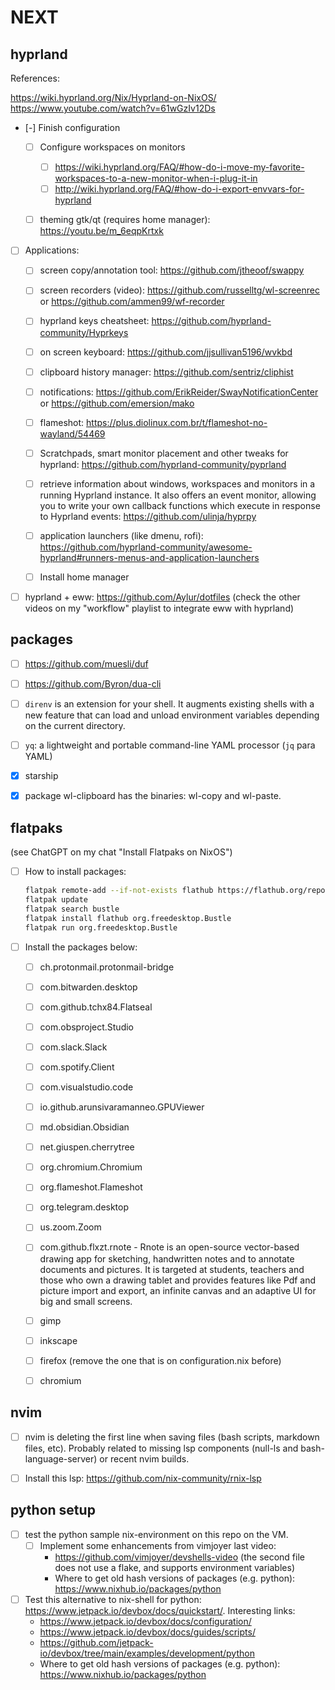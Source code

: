 # NEXT

## hyprland

References:

<https://wiki.hyprland.org/Nix/Hyprland-on-NixOS/>
<https://www.youtube.com/watch?v=61wGzIv12Ds>

- [-] Finish configuration
    - [ ] Configure workspaces on monitors
        - [ ] <https://wiki.hyprland.org/FAQ/#how-do-i-move-my-favorite-workspaces-to-a-new-monitor-when-i-plug-it-in>
        - [ ] <http://wiki.hyprland.org/FAQ/#how-do-i-export-envvars-for-hyprland>
    - [ ] theming gtk/qt (requires home manager): <https://youtu.be/m_6eqpKrtxk>


- [ ] Applications:
    - [ ] screen copy/annotation tool: <https://github.com/jtheoof/swappy>
    - [ ] screen recorders (video): <https://github.com/russelltg/wl-screenrec> or <https://github.com/ammen99/wf-recorder>
    - [ ] hyprland keys cheatsheet: <https://github.com/hyprland-community/Hyprkeys>
    - [ ] on screen keyboard: <https://github.com/jjsullivan5196/wvkbd>
    - [ ] clipboard history manager: <https://github.com/sentriz/cliphist>
    - [ ] notifications: <https://github.com/ErikReider/SwayNotificationCenter> or <https://github.com/emersion/mako>
    - [ ] flameshot: <https://plus.diolinux.com.br/t/flameshot-no-wayland/54469>
    - [ ] Scratchpads, smart monitor placement and other tweaks for hyprland: <https://github.com/hyprland-community/pyprland>
    - [ ] retrieve information about windows, workspaces and monitors in a running Hyprland instance. It also offers an event monitor, allowing you to write your own callback functions which execute in response to Hyprland events: <https://github.com/ulinja/hyprpy>
    - [ ] application launchers (like dmenu, rofi): <https://github.com/hyprland-community/awesome-hyprland#runners-menus-and-application-launchers>
    - [ ] Install home manager


- [ ] hyprland + eww: https://github.com/Aylur/dotfiles (check the other videos on my "workflow" playlist to integrate eww with hyprland)


## packages

- [ ] https://github.com/muesli/duf
- [ ] https://github.com/Byron/dua-cli
- [ ] `direnv` is an extension for your shell. It augments existing shells with a new feature that can load and unload environment variables depending on the current directory.
- [ ] `yq`: a lightweight and portable command-line YAML processor (`jq` para YAML)
- [x] starship
- [x] package wl-clipboard has the binaries: wl-copy and wl-paste.



## flatpaks

(see ChatGPT on my chat "Install Flatpaks on NixOS")

- [ ] How to install packages:
    ``` bash
    flatpak remote-add --if-not-exists flathub https://flathub.org/repo/flathub.flatpakrepo
    flatpak update
    flatpak search bustle
    flatpak install flathub org.freedesktop.Bustle
    flatpak run org.freedesktop.Bustle
    ```
- [ ] Install the packages below:
    - [ ] ch.protonmail.protonmail-bridge
    - [ ] com.bitwarden.desktop
    - [ ] com.github.tchx84.Flatseal
    - [ ] com.obsproject.Studio
    - [ ] com.slack.Slack
    - [ ] com.spotify.Client
    - [ ] com.visualstudio.code
    - [ ] io.github.arunsivaramanneo.GPUViewer
    - [ ] md.obsidian.Obsidian
    - [ ] net.giuspen.cherrytree
    - [ ] org.chromium.Chromium
    - [ ] org.flameshot.Flameshot
    - [ ] org.telegram.desktop
    - [ ] us.zoom.Zoom
    - [ ] com.github.flxzt.rnote - Rnote is an open-source vector-based drawing app for sketching, handwritten notes and to annotate documents and pictures. It is targeted at students, teachers and those who own a drawing tablet and provides features like Pdf and picture import and export, an infinite canvas and an adaptive UI for big and small screens.
    - [ ] gimp
    - [ ] inkscape
    - [ ] firefox (remove the one that is on configuration.nix before)
    - [ ] chromium



## nvim

- [ ] nvim is deleting the first line when saving files (bash scripts, markdown files, etc). Probably related to missing lsp components (null-ls and bash-language-server) or recent nvim builds.

- [ ] Install this lsp: <https://github.com/nix-community/rnix-lsp>



## python setup

- [ ] test the python sample nix-environment on this repo on the VM.
    - [ ] Implement some enhancements from vimjoyer last video:
        - <https://github.com/vimjoyer/devshells-video> (the second file does not use a flake, and supports environment variables)
        - Where to get old hash versions of packages (e.g. python): <https://www.nixhub.io/packages/python>

- [ ] Test this alternative to nix-shell for python: <https://www.jetpack.io/devbox/docs/quickstart/>. Interesting links:
    - <https://www.jetpack.io/devbox/docs/configuration/>
    - <https://www.jetpack.io/devbox/docs/guides/scripts/>
    - <https://github.com/jetpack-io/devbox/tree/main/examples/development/python>
    - Where to get old hash versions of packages (e.g. python): <https://www.nixhub.io/packages/python>
